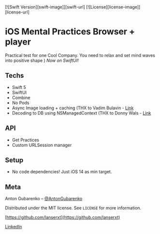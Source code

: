 [![Swift Version][swift-image]][swift-url]
[![License][license-image]][license-url]

# iOS Mental Practices Browser + player
Practical test for one Cool Company. You need to relax and set mind waves into positive shape )
*Now on SwiftUI!*

## Techs
* Swift 5
* SwiftUI
* Combine
* No Pods
* Async Image loading + caching (THX to Vadim Bulavin - [Link](https://www.vadimbulavin.com/asynchronous-swiftui-image-loading-from-url-with-combine-and-swift/)
* Decoding to DB using NSManagedContext (THX to Donny Wals - [Link](https://www.donnywals.com/using-codable-with-core-data-and-nsmanagedobject/)

## API
* Get Practices
* Custom URLSession manager

## Setup
* No code dependencies! Just iOS 14 as min target.

## Meta

Anton Gubarenko – [@AntonGubarenko](https://twitter.com/AntonGubarenko)

Distributed under the MIT license. See ``LICENSE`` for more information.

[https://github.com/lanserxt](https://github.com/lanserxt)

[LinkedIn](https://www.linkedin.com/in/antongubarenko/)
